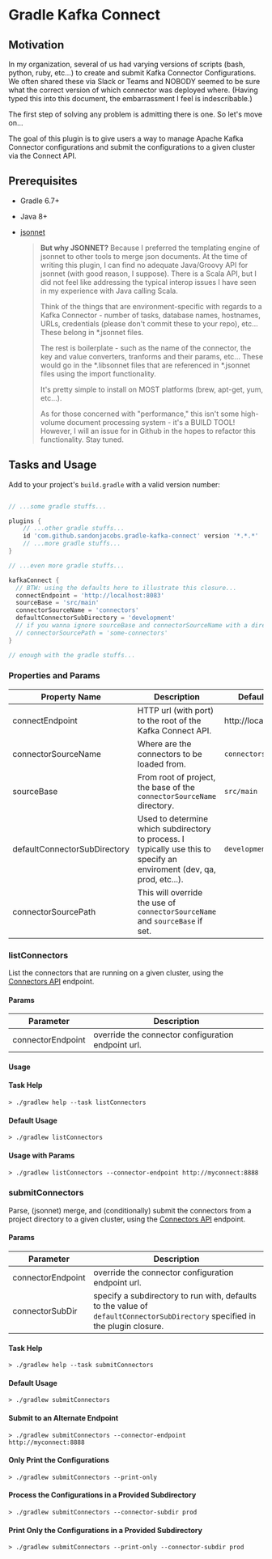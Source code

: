 # Gradle Kafka Connect

## Motivation

In my organization, several of us had varying versions of scripts (bash, python, ruby, etc...) to create and submit
Kafka Connector Configurations. We often shared these via Slack or Teams and NOBODY seemed to be sure what the correct
version of which connector was deployed where. (Having typed this into this document, the embarrassment I feel is indescribable.)

The first step of solving any problem is admitting there is one. So let's move on...

The goal of this plugin is to give users a way to manage Apache Kafka Connector configurations and 
submit the configurations to a given cluster via the Connect API.

## Prerequisites

* Gradle 6.7+
* Java 8+
* [jsonnet](https://jsonnet.org/)
  
  > **But why JSONNET?** Because I preferred the templating engine of jsonnet to other tools to merge json documents. At
  the time of writing this plugin, I can find no adequate Java/Groovy API for jsonnet (with good reason, I suppose).
  There is a Scala API, but I did not feel like addressing the typical interop issues I have seen in my experience with 
  Java calling Scala.
  > 
  > Think of the things that are environment-specific with regards to a Kafka Connector - number of tasks, database names,
  > hostnames, URLs, credentials (please don't commit these to your repo), etc... These belong in *.jsonnet files.
  > 
  > The rest is boilerplate - such as the name of the connector, the key and value converters, tranforms and their params, etc...
  > These would go in the *.libsonnet files that are referenced in *.jsonnet files using the import functionality.
  > 
  > It's pretty simple to install on MOST platforms (brew, apt-get, yum, etc...).
  > 
  > As for those concerned with "performance," this isn't some high-volume document processing system - it's a BUILD TOOL!
  > However, I will an issue for in Github in the hopes to refactor this functionality. Stay tuned.
  
## Tasks and Usage

Add to your project's `build.gradle` with a valid version number:

```groovy

// ...some gradle stuffs...

plugins {
    // ...other gradle stuffs...
    id 'com.github.sandonjacobs.gradle-kafka-connect' version '*.*.*'
    // ...more gradle stuffs...
}

// ...even more gradle stuffs...

kafkaConnect {
  // BTW: using the defaults here to illustrate this closure...
  connectEndpoint = 'http://localhost:8083'
  sourceBase = 'src/main'
  connectorSourceName = 'connectors'
  defaultConnectorSubDirectory = 'development'
  // if you wanna ignore sourceBase and connectorSourceName with a directory at the root of the project...
  // connectorSourcePath = 'some-connectors'
}

// enough with the gradle stuffs...

```

### Properties and Params

| Property Name | Description | Default Value |
| --- | --- | --- |
| connectEndpoint | HTTP url (with port) to the root of the Kafka Connect API. | http://localhost:8083 |
| connectorSourceName | Where are the connectors to be loaded from. | `connectors` |
| sourceBase | From root of project, the base of the `connectorSourceName` directory. | `src/main` |
| defaultConnectorSubDirectory | Used to determine which subdirectory to process. I typically use this to specify an enviroment (dev, qa, prod, etc...).  | `development`|
| connectorSourcePath | This will override the use of `connectorSourceName` and `sourceBase` if set. | |

### listConnectors

List the connectors that are running on a given cluster, 
using the [Connectors API](https://docs.confluent.io/platform/current/connect/references/restapi.html#connectors) endpoint.

#### Params
| Parameter | Description |
| --- | --- |
| connectorEndpoint | override the connector configuration endpoint url. |

#### Usage

#### Task Help
```shell
> ./gradlew help --task listConnectors
```

#### Default Usage
```shell
> ./gradlew listConnectors
```

#### Usage with Params
```shell
> ./gradlew listConnectors --connector-endpoint http://myconnect:8888
```

### submitConnectors

Parse, (jsonnet) merge, and (conditionally) submit the connectors from a project directory to a given cluster, 
using the [Connectors API](https://docs.confluent.io/platform/current/connect/references/restapi.html#connectors) endpoint.

#### Params
| Parameter | Description |
| --- | --- |
| connectorEndpoint | override the connector configuration endpoint url. |
| connectorSubDir | specify a subdirectory to run with, defaults to the value of `defaultConnectorSubDirectory` specified in the plugin closure.

#### Task Help
```shell
> ./gradlew help --task submitConnectors
```

#### Default Usage
```shell
> ./gradlew submitConnectors
```

#### Submit to an Alternate Endpoint
```shell
> ./gradlew submitConnectors --connector-endpoint http://myconnect:8888
```

#### Only Print the Configurations
```shell
> ./gradlew submitConnectors --print-only
```

#### Process the Configurations in a Provided Subdirectory
```shell
> ./gradlew submitConnectors --connector-subdir prod
```

#### Print Only the Configurations in a Provided Subdirectory
```shell
> ./gradlew submitConnectors --print-only --connector-subdir prod
```